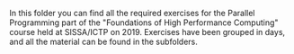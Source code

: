 In this folder you can find all the required exercises for the Parallel Programming part of the "Foundations of High Performance Computing" course held at SISSA/ICTP on 2019. Exercises have been grouped in days, and all the material can be found in the subfolders. 
